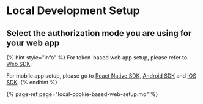 # Local Development Setup

## Select the authorization mode you are using for your web app

{% hint style="info" %}
For token-based web app setup, please refer to [Web SDK](../../get-started/website.md).

For mobile app setup, please go to [React Native SDK](../../get-started/react-native.md), [Android SDK](../../get-started/android/) and [iOS SDK](../../get-started/ios.md).
{% endhint %}

{% page-ref page="local-cookie-based-web-setup.md" %}

